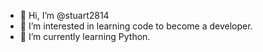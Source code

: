 - 👋 Hi, I’m @stuart2814
- 👀 I’m interested in learning code to become a developer. 
- 🌱 I’m currently learning Python.

<!---
stuart2814/stuart2814 is a ✨ special ✨ repository because its `README.md` (this file) appears on your GitHub profile.
You can click the Preview link to take a look at your changes.
--->
